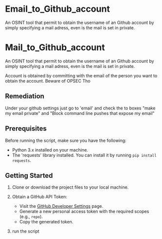 # Email_to_Github_account
An OSINT tool that permit to obtain the username of an Github account by simply specifying a mail adress, even is the mail is set in private.

# Mail_to_Github_account
An OSINT tool that permit to obtain the username of an Github account by simply specifying a mail adress, even is the mail is set in private.

Account is obtained by committing with the email of the person you want to obtain the account.
Beware of OPSEC Tho

## Remediation

Under your github settings just go to 'email' and check the to boxes "make my email private" and "Block command line pushes that expose my email"

## Prerequisites

Before running the script, make sure you have the following:

- Python 3.x installed on your machine.
- The 'requests' library installed. You can install it by running `pip install requests`.

## Getting Started

1. Clone or download the project files to your local machine.

2. Obtain a GitHub API Token:
   - Visit the [GitHub Developer Settings](https://github.com/settings/tokens) page.
   - Generate a new personal access token with the required scopes (e.g., `repo`).
   - Copy the generated token.
3. run the script
